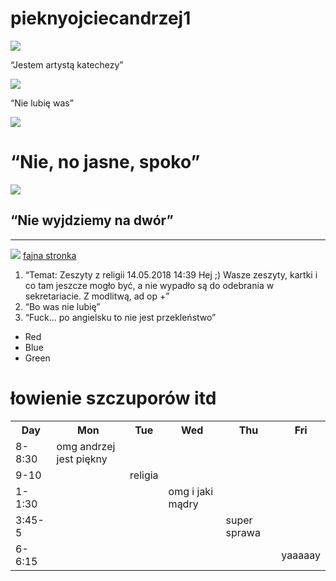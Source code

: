 # pieknyojciecandrzej1
<html><head></head><body><doctype html="">


<title>PIĘKNE ZDJĘCIA OJCA ANDRZEJA I CYTATY</title>


<img src="https://poznan.dominikanie.pl/wp-content/uploads/sites/10/2016/07/andrzejdrozdswA16_021911-420x294.jpg">
<p> “Jestem artystą katechezy” </p>
<img src="http://static.wixstatic.com/media/0afbeb_737e7ccff0f04f9dafcf4b5ad061706c~mv2_d_3072_2048_s_2.jpg/v1/fill/w_318,h_238,al_c,q_80,usm_0.66_1.00_0.01/0afbeb_737e7ccff0f04f9dafcf4b5ad061706c~mv2_d_3072_2048_s_2.webp">
<p> “Nie lubię was” </p>
<img src="https://poznan.dominikanie.pl/wp-content/uploads/sites/10/2017/12/Drozd-195x136.jpg">
 <h1> “Nie, no jasne, spoko” </h1>
 <img src="https://poznan.dominikanie.pl/wp-content/uploads/sites/10/2016/07/andrzejdrozdswA16_021911-420x294.jpg">
 <h2> “Nie wyjdziemy na dwór” </h2>
 <hr>
 <img src="https://i.ytimg.com/vi/gInA94HlYWA/maxresdefault.jpg">
 <a href="http://SmoothieG.github.io">fajna stronka </a>
<ol>
<li>“Temat: Zeszyty z religii
14.05.2018 14:39
Hej ;) Wasze zeszyty, kartki i co tam jeszcze mogło być, a nie wypadło są do odebrania w sekretariacie.
Z modlitwą,
ad op
+”
</li>
<li>“Bo was nie lubię”</li>
<li>“Fuck… po angielsku to nie jest przekleństwo”</li>
</ol>
<ul>
<li>Red</li>
<li>Blue</li>
<li>Green</li>
</ul> 
 <h1><span>łowienie szczuporów itd </span></h1>
<table>
<tbody><tr>
  <th>Day</th>
  <th>Mon</th>
  <th>Tue</th>
  <th>Wed</th>
  <th>Thu</th>
  <th>Fri</th>
</tr>
<tr>
  <td>8-8:30</td>
  <td class="selected">omg andrzej jest piękny</td>
  <td></td>
  <td></td>
  <td></td>
  <td></td>
</tr>
<tr>
  <td>9-10</td>
  <td></td>
  <td class="selected">religia</td>
  <td></td>
  <td></td>
  <td></td>
</tr>
<tr>
  <td>1-1:30</td>
  <td></td>
  <td></td>
  <td class="selected">omg i jaki mądry</td>
  <td></td>
  <td></td>
</tr>
<tr>
  <td>3:45-5</td>
  <td></td>
  <td></td>
  <td></td>
  <td class="selected">super sprawa</td>
  <td></td>
</tr>
<tr>
  <td>6-6:15</td>
  <td></td>
  <td></td>
  <td></td>
  <td></td>
  <td class="selected">yaaaaay</td>
</tr>
</tbody></table>


</doctype></body></html>

